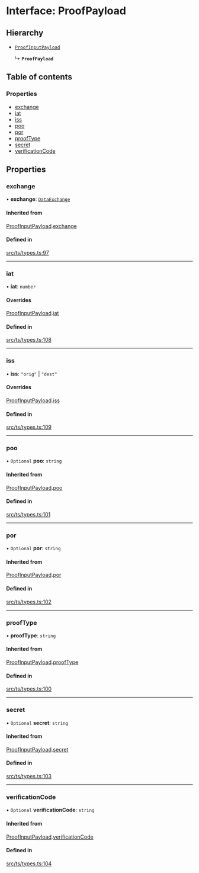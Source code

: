 # Interface: ProofPayload

## Hierarchy

- [`ProofInputPayload`](ProofInputPayload.md)

  ↳ **`ProofPayload`**

## Table of contents

### Properties

- [exchange](ProofPayload.md#exchange)
- [iat](ProofPayload.md#iat)
- [iss](ProofPayload.md#iss)
- [poo](ProofPayload.md#poo)
- [por](ProofPayload.md#por)
- [proofType](ProofPayload.md#prooftype)
- [secret](ProofPayload.md#secret)
- [verificationCode](ProofPayload.md#verificationcode)

## Properties

### exchange

• **exchange**: [`DataExchange`](DataExchange.md)

#### Inherited from

[ProofInputPayload](ProofInputPayload.md).[exchange](ProofInputPayload.md#exchange)

#### Defined in

[src/ts/types.ts:97](https://gitlab.com/i3-market/code/wp3/t3.2/conflict-resolution/non-repudiation-protocol/-/blob/757ff1a/src/ts/types.ts#L97)

___

### iat

• **iat**: `number`

#### Overrides

[ProofInputPayload](ProofInputPayload.md).[iat](ProofInputPayload.md#iat)

#### Defined in

[src/ts/types.ts:108](https://gitlab.com/i3-market/code/wp3/t3.2/conflict-resolution/non-repudiation-protocol/-/blob/757ff1a/src/ts/types.ts#L108)

___

### iss

• **iss**: ``"orig"`` \| ``"dest"``

#### Overrides

[ProofInputPayload](ProofInputPayload.md).[iss](ProofInputPayload.md#iss)

#### Defined in

[src/ts/types.ts:109](https://gitlab.com/i3-market/code/wp3/t3.2/conflict-resolution/non-repudiation-protocol/-/blob/757ff1a/src/ts/types.ts#L109)

___

### poo

• `Optional` **poo**: `string`

#### Inherited from

[ProofInputPayload](ProofInputPayload.md).[poo](ProofInputPayload.md#poo)

#### Defined in

[src/ts/types.ts:101](https://gitlab.com/i3-market/code/wp3/t3.2/conflict-resolution/non-repudiation-protocol/-/blob/757ff1a/src/ts/types.ts#L101)

___

### por

• `Optional` **por**: `string`

#### Inherited from

[ProofInputPayload](ProofInputPayload.md).[por](ProofInputPayload.md#por)

#### Defined in

[src/ts/types.ts:102](https://gitlab.com/i3-market/code/wp3/t3.2/conflict-resolution/non-repudiation-protocol/-/blob/757ff1a/src/ts/types.ts#L102)

___

### proofType

• **proofType**: `string`

#### Inherited from

[ProofInputPayload](ProofInputPayload.md).[proofType](ProofInputPayload.md#prooftype)

#### Defined in

[src/ts/types.ts:100](https://gitlab.com/i3-market/code/wp3/t3.2/conflict-resolution/non-repudiation-protocol/-/blob/757ff1a/src/ts/types.ts#L100)

___

### secret

• `Optional` **secret**: `string`

#### Inherited from

[ProofInputPayload](ProofInputPayload.md).[secret](ProofInputPayload.md#secret)

#### Defined in

[src/ts/types.ts:103](https://gitlab.com/i3-market/code/wp3/t3.2/conflict-resolution/non-repudiation-protocol/-/blob/757ff1a/src/ts/types.ts#L103)

___

### verificationCode

• `Optional` **verificationCode**: `string`

#### Inherited from

[ProofInputPayload](ProofInputPayload.md).[verificationCode](ProofInputPayload.md#verificationcode)

#### Defined in

[src/ts/types.ts:104](https://gitlab.com/i3-market/code/wp3/t3.2/conflict-resolution/non-repudiation-protocol/-/blob/757ff1a/src/ts/types.ts#L104)

